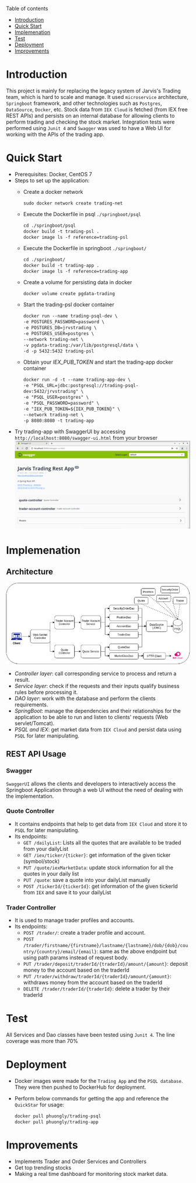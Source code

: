 Table of contents
* [Introduction](#Introduction)
* [Quick Start](#Quick-Start)
* [Implemenation](#Implemenation)
* [Test](#Test)
* [Deployment](#Deployment)
* [Improvements](#Improvements)

# Introduction
This project is mainly for replacing the legacy system of Jarvis's Trading team, which is hard to scale and manage. 
It used `microservice` architecture, `Springboot` framework, and other technologies such as `Postgres`, `DataSource`, `Docker`, etc.
Stock data from `IEX Cloud` is fetched (from IEX free REST APIs) and persists on an internal database for allowing clients to perform trading and checking the stock market. 
Integration tests were performed using `Junit 4` and `Swagger` was used to have a Web UI for working with the APIs of the trading app.

# Quick Start
- Prerequisites: Docker, CentOS 7
- Steps to set up the application:
  - Create a docker network

        sudo docker network create trading-net

  - Execute the Dockerfile in psql `./springboot/psql`

        cd ./springboot/psql
        docker build -t trading-psl . 
        docker image ls -f reference=trading-psl

  - Execute the Dockerfile in springboot `./springboot/`
    
        cd ./springboot/
        docker build -t trading-app . 
        docker image ls -f reference=trading-app
  
  - Create a volume for persisting data in docker
  
        docker volume create pgdata-trading
  
  - Start the trading-psl docker container

        docker run --name trading-psql-dev \
        -e POSTGRES_PASSWORD=password \
        -e POSTGRES_DB=jrvstrading \
        -e POSTGRES_USER=postgres \
        --network trading-net \
        -v pgdata-trading:/var/lib/postgresql/data \
        -d -p 5432:5432 trading-psl

  - Obtain your _IEX_PUB_TOKEN_ and start the trading-app docker container

        docker run -d -t --name trading-app-dev \
        -e "PSQL_URL=jdbc:postgresql://trading-psql-dev:5432/jrvstrading" \
        -e "PSQL_USER=postgres" \
        -e "PSQL_PASSWORD=password" \
        -e "IEX_PUB_TOKEN=${IEX_PUB_TOKEN}" \
        --network trading-net \
        -p 8080:8080 -t trading-app

- Try trading-app with SwaggerUI by accessing `http://localhost:8080/swagger-ui.html` from your browser
![swagger image](./assets/SwaggerUI.PNG)

# Implemenation
## Architecture
![architecture image](./assets/architecture.png)

- _Controller layer_: call corresponding service to process and return a result.
- _Service layer_: check if the requests and their inputs qualify business rules before processing it.
- _DAO layer_: work with the database and perform the clients requirements. 
- _SpringBoot_: manage the dependencies and their relationships for the application to be able to run and listen to clients' requests (Web servlet/Tomcat).
- _PSQL and IEX_: get market data from `IEX Cloud` and persist data using `PSQL` for later manipulating.

## REST API Usage
### Swagger
`SwaggerUI` allows the clients and developers to interactively access the Springboot Application through a web UI without the need of dealing with the implementation.
### Quote Controller
- It contains endpoints that help to get data from `IEX Cloud` and store it to `PSQL` for later manipulating.
- Its endpoints:
    - `GET /dailyList`: Lists all the quotes that are available to be traded from your dailyList
    - `GET /iex/ticker/{ticker}`: get information of the given ticker (symbol/stock)
    - `PUT /quote/iexMarketData`: update stock information for all the quotes in your daily list
    - `PUT /quote`: save a quote into your dailyList manually
    - `POST /tickerId/{tickerId}`: get information of the given tickerId from `IEX` and save it to your dailyList
### Trader Controller
- It is used to manage trader profiles and accounts.
- Its endpoints:
  - `POST /trader/`: create a trader profile and account.
  - `POST /trader/firstname/{firstname}/lastname/{lastname}/dob/{dob}/country/{country}/email/{email}`: same as the above endpoint but using path params instead of request body.
  - `PUT /trader/deposit/traderId/{traderId}/amount/{amount}`: deposit money to the account based on the traderId
  - `PUT /trader/withdraw/traderId/{traderId}/amount/{amount}`: withdraws money from the account based on the traderId
  - `DELETE /trader/traderId/{traderId}`: delete a trader by their traderId

# Test
All Services and Dao classes have been tested using `Junit 4`. The line coverage was more than 70%
# Deployment
- Docker images were made for the `Trading App` and the `PSQL database`. They were then pushed to DockerHub for deployment.
- Perform below commands for getting the app and reference the `QuickStar` for usage:  

      docker pull phuongly/trading-psql
      docker pull phuongly/trading-app

# Improvements
- Implements Trader and Order Services and Controllers
- Get top trending stocks
- Making a real time dashboard for monitoring stock market data.

